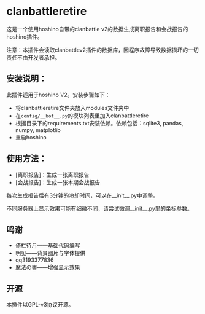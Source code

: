 # clanbattleretire

这是一个使用hoshino自带的clanbattle v2的数据生成离职报告和会战报告的hoshino插件。

注意：本插件会读取clanbattlev2插件的数据库，因程序故障导致数据损坏的一切责任不由开发者承担。

## 安装说明：

此插件适用于hoshino V2。安装步骤如下：

- 将clanbattleretire文件夹放入modules文件夹中
- 在```config/__bot__.py```的模块列表里加入clanbattleretire
- 根据目录下的requirements.txt安装依赖。依赖包括：sqlite3, pandas, numpy, matplotlib
- 重启hoshino

## 使用方法：

- [离职报告]：生成一张离职报告
- [会战报告]：生成一张本期会战报告

每次生成报告后有3分钟的冷却时间，可以在__init__.py中调整。

不同服务器上显示效果可能有细微不同，请尝试微调__init__.py里的坐标参数。

## 鸣谢

- 倚栏待月——基础代码编写
- 明见——背景图片与字体提供
- qq3193377836
- 魔法の書——增强显示效果

## 开源

本插件以GPL-v3协议开源。